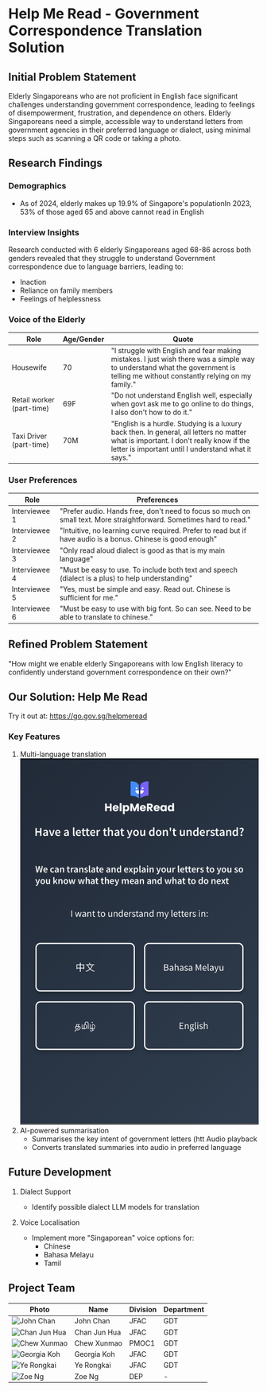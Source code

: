 
# Help Me Read - Government Correspondence Translation Solution

## Initial Problem Statement
Elderly Singaporeans who are not proficient in English face significant challenges understanding government correspondence, leading to feelings of disempowerment, frustration, and dependence on others. Elderly Singaporeans need a simple, accessible way to understand letters from government agencies in their preferred language or dialect, using minimal steps such as scanning a QR code or taking a photo.

## Research Findings

### Demographics
- As of 2024, elderly makes up 19.9% of Singapore's populationIn 2023, 53% of those aged 65 and above cannot read in English

### Interview Insights
Research conducted with 6 elderly Singaporeans aged 68-86 across both genders revealed that they struggle to understand Government correspondence due to language barriers, leading to:
- Inaction
- Reliance on family members
- Feelings of helplessness

### Voice of the Elderly

| Role | Age/Gender | Quote |
|------|------------|-------|
| Housewife | 70 | "I struggle with English and fear making mistakes. I just wish there was a simple way to understand what the government is telling me without constantly relying on my family." |
| Retail worker (part-time) | 69F | "Do not understand English well, especially when govt ask me to go online to do things, I also don't how to do it." |
| Taxi Driver (part-time) | 70M | "English is a hurdle. Studying is a luxury back then. In general, all letters no matter what is important. I don't really know if the letter is important until I understand what it says." |

### User Preferences

| Role | Preferences |
|------|-------------|
| Interviewee 1 | "Prefer audio. Hands free, don't need to focus so much on small text. More straightforward. Sometimes hard to read." |
| Interviewee 2 | "Intuitive, no learning curve required. Prefer to read but if have audio is a bonus. Chinese is good enough" |
| Interviewee 3 | "Only read aloud dialect is good as that is my main language" |
| Interviewee 4 | "Must be easy to use. To include both text and speech (dialect is a plus) to help understanding" |
| Interviewee 5 | "Yes, must be simple and easy. Read out. Chinese is sufficient for me." |
| Interviewee 6 | "Must be easy to use with big font. So can see. Need to be able to translate to chinese." |

## Refined Problem Statement
"How might we enable elderly Singaporeans with low English literacy to confidently understand government correspondence on their own?"

## Our Solution: Help Me Read
Try it out at: https://go.gov.sg/helpmeread

### Key Features

1. Multi-language translation
![alt text for screen readers](/assets/IMG_7943.jpg "Text to show on mouseover")
2. AI-powered summarisation
   - Summarises the key intent of government letters (htt
 Audio playback
   - Converts translated summaries into audio in preferred language

## Future Development
1. Dialect Support
   - Identify possible dialect LLM models for translation

2. Voice Localisation
   - Implement more "Singaporean" voice options for:
     - Chinese
     - Bahasa Melayu
     - Tamil

## Project Team

| Photo | Name | Division | Department |
|-------|------|-----------|------------|
| ![John Chan](/images/john-chan.jpg) | John Chan | JFAC | GDT |
| ![Chan Jun Hua](/images/chan-jun-hua.jpg) | Chan Jun Hua | JFAC | GDT |
| ![Chew Xunmao](/images/chew-xunmao.jpg) | Chew Xunmao | PMOC1 | GDT |
| ![Georgia Koh](/images/georgia-koh.jpg) | Georgia Koh | JFAC | GDT |
| ![Ye Rongkai](/images/ye-rongkai.jpg) | Ye Rongkai | JFAC | GDT |
| ![Zoe Ng](/images/zoe-ng.jpg) | Zoe Ng | DEP | - |
